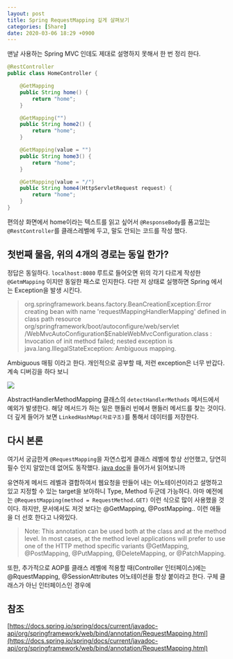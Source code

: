 ```yaml
---
layout: post
title: Spring RequestMapping 깊게 살펴보기
categories: [Share]
date: 2020-03-06 18:29 +0900
---
```


맨날 사용하는 Spring MVC 인데도 제대로 설명하지 못해서 한 번 정리 한다.

```java
@RestController
public class HomeController {

    @GetMapping
    public String home() {
        return "home";
    }

    @GetMapping("")
    public String home2() {
        return "home";
    }

    @GetMapping(value = "")
    public String home3() {
        return "home";
    }

    @GetMapping(value = "/")
    public String home4(HttpServletRequest request) {
        return "home";
    }
}
```

편의상 화면에서 home이라는 텍스트를 읽고 싶어서 `@ResponseBody`를 품고있는 `@RestController`를 클래스레벨에 두고, 말도 안되는 코드를 작성 했다.

## 첫번째 물음, 위의 4개의 경로는 동일 한가?

정답은 동일하다. `localhost:8080` 루트로 들어오면 위의 각기 다르게 작성한 `@GetmMapping` 이지만 동일한 패스로 인지한다.
다만 저 상태로 실행하면 Spring 에서는 Exception을 발생 시킨다.

> org.springframework.beans.factory.BeanCreationException:Error creating bean with name 'requestMappingHandlerMapping' defined in class path resource 
> org/springframework/boot/autoconfigure/web/servlet
> /WebMvcAutoConfiguration\$EnableWebMvcConfiguration.class : Invocation of init method failed; 
>   nested exception is java.lang.IllegalStateException: Ambiguous mapping.

Ambiguous 매핑 이라고 한다. 개인적으로 공부할 때, 저런 exception은 너무 반갑다.
계속 디버깅을 하다 보니

![](https://user-images.githubusercontent.com/28615416/76073952-d2f67600-5fdd-11ea-831b-e9b62a492560.png)

AbstractHandlerMethodMapping 클래스의 `detectHandlerMethods` 메서드에서 예외가 발생한다. 해당 메서드가 하는 일은 핸들러 빈에서 핸들러 메서드를 찾는 것이다. 더 깊게 들어가 보면 `LinkedHashMap(자료구조)`를 통해서 데이터를 저장한다.

## 다시 본론

여기서 궁금한게 `@RequestMapping`을 자연스럽게 클래스 레벨에 항상 선언했고, 당연히 필수 인지 알았는데 없어도 동작했다.
[java doc](https://docs.spring.io/spring/docs/current/javadoc-api/org/springframework/web/bind/annotation/RequestMapping.html)을 들어가서 읽어보니까

유연하게 메서드 레벨과 결합하여서 웹요청을 만들어 내는 어노테이션이라고 설명하고 있고
지정할 수 있는 target을 보아하니 Type, Method 두군데 가능하다. 아마 예전에는 `@RequestMapping(method = RequestMethod.GET)` 이런 식으로 많이 사용했을 것이다. 하지만, 문서에서도 저것 보다는 @GetMapping, @PostMapping.. 이런 애들을 더 선호 한다고 나와있다.

> Note: This annotation can be used both at the class and at the method level. In most cases, at the method level applications will prefer to use one of the HTTP method specific variants @GetMapping, @PostMapping, @PutMapping, @DeleteMapping, or @PatchMapping.

또한, 추가적으로 AOP를 클래스 레벨에 적용할 때(Controller 인터페이스)에는 @RquestMapping, @SessionAttributes 어노테이션을 항상 붙이라고 한다. 구체 클래스가 아닌 인터페이스인 경우에

## 참조

[https://docs.spring.io/spring/docs/current/javadoc-api/org/springframework/web/bind/annotation/RequestMapping.html](https://docs.spring.io/spring/docs/current/javadoc-api/org/springframework/web/bind/annotation/RequestMapping.html)
